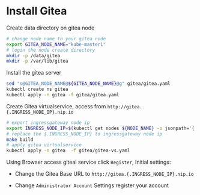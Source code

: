 # Install Gitea

Create data directory on gitea node

```bash
# change node name to your gitea node
export GITEA_NODE_NAME="kube-master1"
# login the node create directory
mkdir -p /data/gitea
mkdir -p /var/lib/gitea
```

Install the gitea server

```bash
sed "s@GITEA_NODE_NAME@${GITEA_NODE_NAME}@g" gitea/gitea.yaml
kubectl create ns gitea
kubectl apply -n gitea -f gitea/gitea.yaml
```

Create Gitea virtualservice, access from `http://gitea.{.INGRESS_NODE_IP}.nip.io`

```bash
# export ingressgateway node ip
export INGRESS_NODE_IP=$(kubectl get nodes ${NODE_NAME} -o jsonpath='{ .status.addresses[?(@.type=="InternalIP")].address }')
# replace the {.INGRESS_NODE_IP} to ingressgateway node ip
make build
# apply gitea virtualservice
kubectl apply -n gitea  -f gitea/gitea-vs.yaml
```

Using Browser access giteal service click `Register`, Initial settings:

- Change the Gitea Base URL to `http://gitea.{.INGRESS_NODE_IP}.nip.io`

- Change `Administrator Account` Settings register your account
